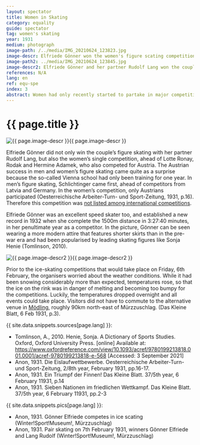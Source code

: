 ```yaml
---
layout: spectator
title: Women in Skating
category: equality
guide: spectator
tag: women's skating
year: 1931
medium: photograph
image-path: /../media/IMG_20210624_123823.jpg
image-descr: Elfriede Gönner won the women's figure scating competition.
image-path2: ../media/IMG_20210624_123845.jpg
image-descr2: Elfriede Gönner and her partner Rudolf Lang won the couple competition on Saturay, 7th February 1931.
references: N/A
lang: en
ref: equ-spe
index: 3
abstract: Women had only recently started to partake in major competitions. At the Olympiad in Mürzzuschlag, women competeted in nordic skiing and figure skating.
---
```

<body>
    <div class="infotext">
        <h1  id="title">{{ page.title }}</h1>
        <div class="grid-item" id="exhibit-image"><img src="../media/IMG_20210624_123823.jpg" class="img-fluid" alt="{{ page.image-descr }}">{{ page.image-descr }}</div>
        <p>Elfriede Gönner did not only win the couple’s figure skating with her partner Rudolf Lang, but also the women’s single competition, ahead of Lotte Ronay, Rodak and Hermine Adamek, who also competed for Austria. The Austrian success in men and women’s figure skating came quite as a surprise because the so-called Vienna school had only been training for one year. In men’s figure skating, Schlichtinger came first, ahead of competitors from Latvia and Germany. In the women’s competition, only Austrians participated (<span class="quote">Oesterreichische Arbeiter-Turn- und Sport-Zeitung</span>, 1931, p.16). Therefore this competition was <a href="#" class="link-info" data-toggle="tooltip" title="Any internationally listed competition required competitors from at least three different nations.">not listed among international competitions</a>.</p>
        <p>Elfriede Gönner was an excellent speed skater too, and established a new record in 1932 when she complete the 1500m distance in 3:27:40 minutes, in her penultimate year as a competitor. In the picture, Gönner can be seen wearing a more modern attire that features shorter skirts than in the pre-war era and had been popularised by leading skating figures like Sonja Henie (<span class="quote">Tomlinson</span>, 2010).</p>
        <div class="grid-item" id="exhibit-image"><img src="../media/IMG_20210624_123845.jpg" class="img-fluid" alt="{{ page.image-descr2 }}">{{ page.image-descr2 }}</div>
        <p>Prior to the ice-skating competitions that would take place on Friday, 6th February, the organisers worried about the weather conditions. While it had been snowing considerably more than expected, temperatures rose, so that the ice on the rink was in danger of melting and becoming too bumpy for the competitions. Luckily, the temperatures dropped overnight and all events could take place. Visitors did not have to commute to the alternative venue in <a href="#" class="link-info" data-toggle="tooltip" title="Mödling is on the same train line as Mürzzuschlag, but much closer to Vienna and could only provide ice rinks.">Mödling</a>, roughly 90km north-east of Mürzzuschlag. (<span class="quote">Das Kleine Blatt</span>, 6 Feb 1931, p.3).</p>
        <div class="grid-item" class="resources">
            <div class="resource-title">{{ site.data.snippets.sources[page.lang] }}:</div>
                <ul>
                    <li>Tomlinson, A., 2010. Henie, Sonja. <span id="source">A Dictionary of Sports Studies</span>. Oxford, Oxford University Press. [online] Available at: <a href="https://www.oxfordreference.com/view/10.1093/acref/9780199213818.001.0001/acref-9780199213818-e-568">https://www.oxfordreference.com/view/10.1093/acref/9780199213818.001.0001/acref-9780199213818-e-568</a> [Accessed: 3 September 2021] </li>
                    <li>Anon, 1931. Die Eislaufwettbewerbe. <span id="source">Oesterreichische Arbeiter-Turn- und Sport-Zeitung</span>, 2/8th year, February 1931, pp.16-17.</li>
                    <li>Anon, 1931. Ein Triumpf der Finnen! <span id="source">Das Kleine Blatt</span>. 37/5th year, 6 February 11931, p.14</li>
                    <li>Anon, 1931. Sieben Nationen im friedlichen Wettkampf. <span id="source">Das Kleine Blatt</span>. 37/5th year, 6 February 11931, pp.2-3</li>
                </ul>
        </div>
        <div class="grid-item" class="resources">
            <div class="resource-title">{{ site.data.snippets.pics[page.lang] }}:</div>
                <ul>
                    <li>Anon, 1931. Gönner Elfriede competes in ice scating (Winter!Sport!Museum!, Mürzzuschlag)</li>
                    <li>Anon, 1931. Pair skating on 7th February 1931, winners Gönner Elfriede and Lang Rudolf (Winter!Sport!Museum!, Mürzzuschlag)</li>
                </ul>
        </div>
    </div>
</body>
